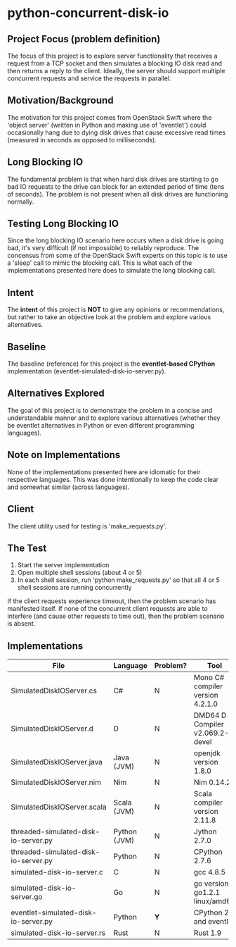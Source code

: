 # python-concurrent-disk-io

Project Focus (problem definition)
----------------------------------
The focus of this project is to explore server functionality that
receives a request from a TCP socket and then simulates a blocking
IO disk read and then returns a reply to the client. Ideally, the
server should support multiple concurrent requests and service
the requests in parallel.

Motivation/Background
---------------------
The motivation for this project comes from OpenStack Swift where
the 'object server' (written in Python and making use of 'eventlet')
could occasionally hang due to dying disk drives that cause excessive
read times (measured in seconds as opposed to milliseconds).

Long Blocking IO
----------------
The fundamental problem is that when hard disk drives are starting
to go bad IO requests to the drive can block for an extended period
of time (tens of seconds). The problem is not present when all disk
drives are functioning normally.

Testing Long Blocking IO
------------------------
Since the long blocking IO scenario here occurs when a disk drive
is going bad, it's very difficult (if not impossible) to reliably
reproduce. The concensus from some of the OpenStack Swift experts
on this topic is to use a 'sleep' call to mimic the blocking call.
This is what each of the implementations presented here does to
simulate the long blocking call.

Intent
------
The **intent** of this project is **NOT** to give any opinions or
recommendations, but rather to take an objective look at the
problem and explore various alternatives.

Baseline
--------
The baseline (reference) for this project is the **eventlet-based
CPython** implementation (eventlet-simulated-disk-io-server.py).

Alternatives Explored
---------------------
The goal of this project is to demonstrate the problem in a concise
and understandable manner and to explore various alternatives (whether
they be eventlet alternatives in Python or even different programming
languages).

Note on Implementations
-----------------------
None of the implementations presented here are idiomatic for their
respective languages. This was done intentionally to keep the code
clear and somewhat similar (across languages).

Client
------
The client utility used for testing is 'make_requests.py'.

The Test
--------
1. Start the server implementation
2. Open multiple shell sessions (about 4 or 5)
3. In each shell session, run 'python make_requests.py' so that
all 4 or 5 shell sessions are running concurrently

If the client requests experience timeout, then the problem scenario
has manifested itself. If none of the concurrent client requests are
able to interfere (and cause other requests to time out), then the
problem scenario is absent.

Implementations
---------------

| File                                 | Language      | Problem? | Tool |
| ----                                 | --------      | -------- | ---------- |
| SimulatedDiskIOServer.cs             | C#            | N        | Mono C# compiler version 4.2.1.0 |
| SimulatedDiskIOServer.d              | D             | N        | DMD64 D Compiler v2.069.2-devel |
| SimulatedDiskIOServer.java           | Java (JVM)    | N        | openjdk version 1.8.0 |
| SimulatedDiskIOServer.nim            | Nim           | N        | Nim 0.14.2 |
| SimulatedDiskIOServer.scala          | Scala (JVM)   | N        | Scala compiler version 2.11.8 |
| threaded-simulated-disk-io-server.py | Python (JVM)  | N        | Jython 2.7.0 |
| threaded-simulated-disk-io-server.py | Python        | N        | CPython 2.7.6 |
| simulated-disk-io-server.c           | C             | N        | gcc 4.8.5 |
| simulated-disk-io-server.go          | Go            | N        | go version go1.2.1 linux/amd64 |
| eventlet-simulated-disk-io-server.py | Python        | **Y**    | CPython 2.7 and eventlet |
| simulated-disk-io-server.rs          | Rust          | N        | Rust 1.9 |


